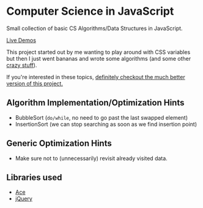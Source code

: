 # Computer Science in JavaScript

Small collection of basic CS Algorithms/Data Structures in JavaScript.

[Live Demos](https://nem035.github.io/csjs/)

This project started out by me wanting to play around with CSS variables but then I just went bananas and wrote some algorithms (and some other [crazy stuff](https://github.com/nem035/csjs/blob/gh-pages/js/tests.js)).

If you're interested in these topics, [definitely checkout the much better version of this project.](https://github.com/nzakas/computer-science-in-javascript/)

## Algorithm Implementation/Optimization Hints

- BubbleSort (`do/while`, no need to go past the last swapped element)
- InsertionSort (we can stop searching as soon as we find insertion point)

## Generic Optimization Hints

- Make sure not to (unnecessarily) revisit already visited data.

## Libraries used

- [Ace](https://github.com/ajaxorg/ace)
- [jQuery](https://github.com/jquery/jquery)
